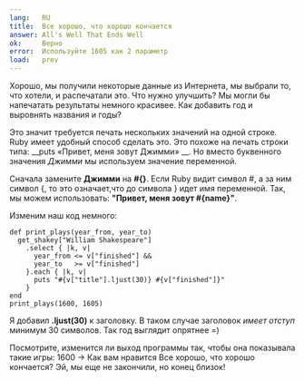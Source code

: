 ```yaml
---
lang:   RU
title:  Все хорошо, что хорошо кончается
answer: All's Well That Ends Well
ok:     Верно
error:  Используйте 1605 как 2 параметр
load:   prev
---
```


Хорошо, мы получили некоторые данные из Интернета, мы выбрали то, что хотели, и распечатали это.
Что нужно улучшить? Мы могли бы напечатать результаты немного красивее. Как добавить год
и выровнять названия и годы?

Это значит требуется печать нескольких значений на одной строке. Ruby имеет удобный способ сделать
это. Это похоже на печать строки типа: __puts «Привет, меня зовут Джимми» __.
Но вместо буквенного значения _Джимми_ мы используем значение переменной.

Сначала замените __Джимми__ на __#{}__. Если Ruby видит символ #, а за ним символ {,
то это означает,что до символа } идет имя переменной. 
Так, мы можем использовать: __"Привет, меня зовут \#{name}"__.

Изменим наш код немного:

    def print_plays(year_from, year_to)
      get_shakey["William Shakespeare"]
        .select { |k, v|
          year_from <= v["finished"] &&
          year_to   >= v["finished"]
        }.each { |k, v|
          puts "#{v["title"].ljust(30)} #{v["finished"]}"
        }
    end
    print_plays(1600, 1605)

Я добавил __.ljust(30)__ к заголовку. В таком случае заголовок _имеет отступ_ минимум
30 символов. Так год выглядит опрятнее =)

Посмотрите, изменится ли выход программы так, чтобы она показывала такие игры: 1600 -> Как вам нравится
Все хорошо, что хорошо кончается? 
Эй, мы еще не закончили, но конец близок!
